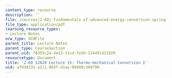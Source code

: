 ```yaml
---
content_type: resource
description: ''
file: /courses/2-60j-fundamentals-of-advanced-energy-conversion-spring-2020/af038332a2118037d1aa09498c369790_MIT2_60s20_lec15.pdf
file_type: application/pdf
learning_resource_types:
- Lecture Notes
ocw_type: OCWFile
parent_title: Lecture Notes
parent_type: CourseSection
parent_uid: 78355c2a-4e12-31cd-fe56-114491d11920
resourcetype: Document
title: '2.60 S2020 Lecture 15: Thermo-mechanical Conversion I'
uid: af038332-a211-8037-d1aa-09498c369790
---
```

